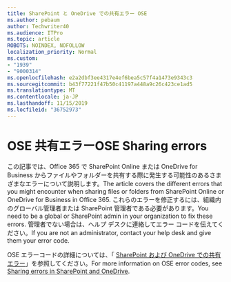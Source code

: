 ```yaml
---
title: SharePoint と OneDrive での共有エラー OSE
ms.author: pebaum
author: Techwriter40
ms.audience: ITPro
ms.topic: article
ROBOTS: NOINDEX, NOFOLLOW
localization_priority: Normal
ms.custom:
- "1939"
- "9000314"
ms.openlocfilehash: e2a2dbf3ee4317e4ef6bea5c57f4a1473e9343c3
ms.sourcegitcommit: b43f77221f47b50c41197a448a9c26c423ce1ad5
ms.translationtype: MT
ms.contentlocale: ja-JP
ms.lasthandoff: 11/15/2019
ms.locfileid: "36752973"
---
```

# <a name="ose-sharing-errors"></a><span data-ttu-id="71698-102">OSE 共有エラー</span><span class="sxs-lookup"><span data-stu-id="71698-102">OSE Sharing errors</span></span>

<span data-ttu-id="71698-103">この記事では、Office 365 で SharePoint Online または OneDrive for Business からファイルやフォルダーを共有する際に発生する可能性のあるさまざまなエラーについて説明します。</span><span class="sxs-lookup"><span data-stu-id="71698-103">The article covers the different errors that you might encounter when sharing files or folders from SharePoint Online or OneDrive for Business in Office 365.</span></span> <span data-ttu-id="71698-104">これらのエラーを修正するには、組織内のグローバル管理者または SharePoint 管理者である必要があります。</span><span class="sxs-lookup"><span data-stu-id="71698-104">You need to be a global or SharePoint admin in your organization to fix these errors.</span></span> <span data-ttu-id="71698-105">管理者でない場合は、ヘルプ デスクに連絡してエラー コードを伝えてください。</span><span class="sxs-lookup"><span data-stu-id="71698-105">If you are not an administrator, contact your help desk and give them your error code.</span></span>

<span data-ttu-id="71698-106">OSE エラーコードの詳細については、「 [SharePoint および OneDrive での共有エラー](https://docs.microsoft.com/sharepoint/sharepoint-onedrive-error-message)」を参照してください。</span><span class="sxs-lookup"><span data-stu-id="71698-106">For more information on OSE error codes, see [Sharing errors in SharePoint and OneDrive](https://docs.microsoft.com/sharepoint/sharepoint-onedrive-error-message).</span></span>
